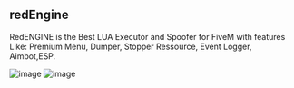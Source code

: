 ## redEngine

RedENGINE is the Best LUA Executor and Spoofer for FiveM with features Like: Premium Menu, Dumper, Stopper Ressource, Event Logger, Aimbot,ESP.

![image](https://github.com/commiss0n/redEngine/assets/162317934/8e34a20d-5a58-4207-ab98-4d1a493f5f68)
![image](https://github.com/commiss0n/redEngine/assets/162317934/0893f266-1b74-45a5-8004-fec51e4c2d29)
